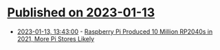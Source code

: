 # [Published on 2023-01-13](index.md)

* [2023-01-13, 13:43:00](https://soylentnews.org/article.pl?sid=23/01/12/1914242&from=rss) - [Raspberry Pi Produced 10 Million RP2040s in 2021, More Pi Stores Likely](https://soylentnews.org/article.pl?sid=23/01/12/1914242&from=rss)
